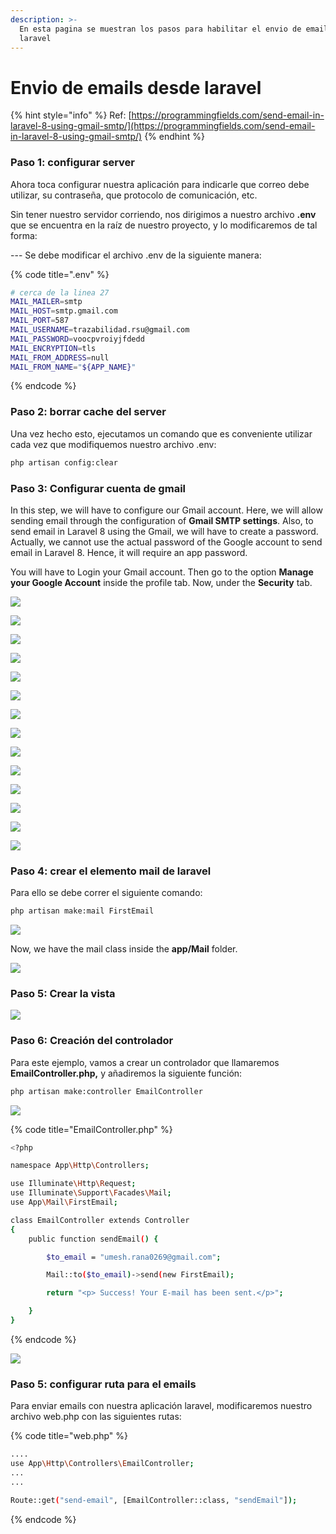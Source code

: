 ```yaml
---
description: >-
  En esta pagina se muestran los pasos para habilitar el envio de emails desde
  laravel
---
```


# Envio de emails desde laravel

{% hint style="info" %}
Ref: [https://programmingfields.com/send-email-in-laravel-8-using-gmail-smtp/](https://programmingfields.com/send-email-in-laravel-8-using-gmail-smtp/)
{% endhint %}

### Paso 1: configurar server

Ahora toca configurar nuestra aplicación para indicarle que correo debe utilizar, su contraseña, que protocolo de comunicación, etc.

Sin tener nuestro servidor corriendo, nos dirigimos a nuestro archivo **.env** que se encuentra en la raíz de nuestro proyecto, y lo modificaremos de tal forma:

--- Se debe modificar el archivo .env de la siguiente manera:

{% code title=".env" %}
```bash
# cerca de la linea 27
MAIL_MAILER=smtp
MAIL_HOST=smtp.gmail.com
MAIL_PORT=587
MAIL_USERNAME=trazabilidad.rsu@gmail.com
MAIL_PASSWORD=voocpvroiyjfdedd
MAIL_ENCRYPTION=tls
MAIL_FROM_ADDRESS=null
MAIL_FROM_NAME="${APP_NAME}"
```
{% endcode %}

### Paso 2: borrar cache del server

Una vez hecho esto, ejecutamos un comando que es conveniente utilizar cada vez que modifiquemos nuestro archivo .env:

```bash
php artisan config:clear
```

### Paso 3: Configurar cuenta de gmail

In this step, we will have to configure our Gmail account. Here, we will allow sending email through the configuration of **Gmail SMTP settings**. Also, to send email in Laravel 8 using the Gmail, we will have to create a password. Actually, we cannot use the actual password of the Google account to send email in Laravel 8. Hence, it will require an app password.

You will have to Login your Gmail account. Then go to the option **Manage your Google Account** inside the profile tab. Now, under the **Security** tab.  


![](../.gitbook/assets/emails1.png)

![](../.gitbook/assets/emails2.png)

![](../.gitbook/assets/emails3.png)

![](../.gitbook/assets/emails4.png)

![](../.gitbook/assets/emails5.png)

![](../.gitbook/assets/emails6.png)

![](../.gitbook/assets/emails7.png)

![](../.gitbook/assets/emails8.png)

![](../.gitbook/assets/emails9.png)

![](../.gitbook/assets/emails10.png)

![](../.gitbook/assets/emails11.png)

![](../.gitbook/assets/emails12.png)

![](../.gitbook/assets/emails13.png)

![](../.gitbook/assets/emails14.png)

### Paso 4: crear el elemento mail de laravel

Para ello se debe correr el siguiente comando:

```bash
php artisan make:mail FirstEmail
```

![](../.gitbook/assets/emails15.png)

 Now, we have the mail class inside the **app/Mail** folder.

![](../.gitbook/assets/emails16.png)

### Paso 5: Crear la vista

![](../.gitbook/assets/emails17.png)

### Paso 6: Creación del controlador

 Para este ejemplo, vamos a crear un controlador que llamaremos **EmailController.php,** y añadiremos la siguiente función:

```bash
php artisan make:controller EmailController
```

![](../.gitbook/assets/emails19.png)

{% code title="EmailController.php" %}
```bash
<?php

namespace App\Http\Controllers;

use Illuminate\Http\Request;
use Illuminate\Support\Facades\Mail;
use App\Mail\FirstEmail;

class EmailController extends Controller
{
    public function sendEmail() {

        $to_email = "umesh.rana0269@gmail.com";

        Mail::to($to_email)->send(new FirstEmail);

        return "<p> Success! Your E-mail has been sent.</p>";

    }
}
```
{% endcode %}



![](../.gitbook/assets/emails18.png)

### Paso 5: configurar ruta para el emails

Para enviar emails con nuestra aplicación laravel, modificaremos nuestro archivo web.php con las siguientes rutas:

{% code title="web.php" %}
```bash
....
use App\Http\Controllers\EmailController;
...
...

Route::get("send-email", [EmailController::class, "sendEmail"]);


```
{% endcode %}

